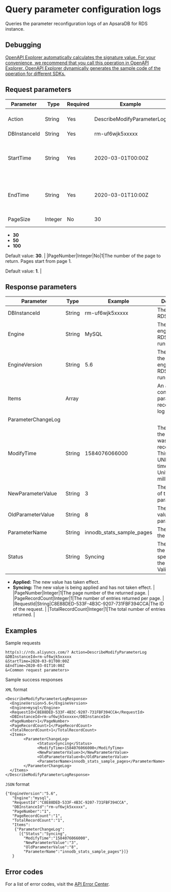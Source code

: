 # Query parameter configuration logs

Queries the parameter reconfiguration logs of an ApsaraDB for RDS instance.

## Debugging

[OpenAPI Explorer automatically calculates the signature value. For your convenience, we recommend that you call this operation in OpenAPI Explorer. OpenAPI Explorer dynamically generates the sample code of the operation for different SDKs.](https://api.aliyun.com/#product=Rds&api=DescribeModifyParameterLog&type=RPC&version=2014-08-15)

## Request parameters

|Parameter|Type|Required|Example|Description|
|---------|----|--------|-------|-----------|
|Action|String|Yes|DescribeModifyParameterLog|The operation that you want to perform. Set the value to **DescribeModifyParameterLog**. |
|DBInstanceId|String|Yes|rm-uf6wjk5xxxxx|The ID of the RDS instance. |
|StartTime|String|Yes|2020-03-01T00:00Z|The beginning of the time range to query. Specify the time in the ISO 8601 standard in the *yyyy-MM-dd*T*HH:mm*Z format. The time must be in UTC. |
|EndTime|String|Yes|2020-03-01T10:00Z|The end of the time range to query. The time follows the ISO 8601 standard in the *yyyy-MM-dd*T*HH:mm*Z format. The time must be in UTC. |
|PageSize|Integer|No|30|The number of entries to return on each page. Valid values:

-   **30**
-   **50**
-   **100**

Default value: **30**. |
|PageNumber|Integer|No|1|The number of the page to return. Pages start from page 1.

Default value: **1**. |

## Response parameters

|Parameter|Type|Example|Description|
|---------|----|-------|-----------|
|DBInstanceId|String|rm-uf6wjk5xxxxx|The ID of the RDS instance. |
|Engine|String|MySQL|The database engine that the RDS instance runs. |
|EngineVersion|String|5.6|The version of the database engine that the RDS instance runs. |
|Items|Array| |An array that consists of parameter reconfiguration log entries. |
|ParameterChangeLog| | | |
|ModifyTime|String|1584076066000|The time when the parameter was reconfigured. This value is a UNIX timestamp. Unit: milliseconds. |
|NewParameterValue|String|3|The new value of the parameter. |
|OldParameterValue|String|8|The original value of the parameter. |
|ParameterName|String|innodb\_stats\_sample\_pages|The name of the parameter. |
|Status|String|Syncing|The status of the new value specified for the parameter. Valid values:

-   **Applied:** The new value has taken effect.
-   **Syncing:** The new value is being applied and has not taken effect. |
|PageNumber|Integer|1|The page number of the returned page. |
|PageRecordCount|Integer|1|The number of entries returned per page. |
|RequestId|String|C8E88DED-533F-4B3C-9207-731FBF394CCA|The ID of the request. |
|TotalRecordCount|Integer|1|The total number of entries returned. |

## Examples

Sample requests

```
http(s)://rds.aliyuncs.com/? Action=DescribeModifyParameterLog
&DBInstanceId=rm-uf6wjk5xxxxx
&StartTime=2020-03-01T00:00Z
&EndTime=2020-03-01T10:00Z
&<Common request parameters>
```

Sample success responses

`XML` format

```
<DescribeModifyParameterLogResponse>
  <EngineVersion>5.6</EngineVersion>
  <Engine>mysql</Engine>
  <RequestId>C8E88DED-533F-4B3C-9207-731FBF394CCA</RequestId>
  <DBInstanceId>rm-uf6wjk5xxxxx</DBInstanceId>
  <PageNumber>1</PageNumber>
  <PageRecordCount>1</PageRecordCount>
  <TotalRecordCount>1</TotalRecordCount>
  <Items>
        <ParameterChangeLog>
              <Status>Syncing</Status>
              <ModifyTime>1584076066000</ModifyTime>
              <NewParameterValue>3</NewParameterValue>
              <OldParameterValue>8</OldParameterValue>
              <ParameterName>innodb_stats_sample_pages</ParameterName>
        </ParameterChangeLog>
  </Items>
</DescribeModifyParameterLogResponse>
```

`JSON` format

```
{"EngineVersion":"5.6",
   "Engine":"mysql",
   "RequestId":"C8E88DED-533F-4B3C-9207-731FBF394CCA",
   "DBInstanceId":"rm-uf6wjk5xxxxx",
   "PageNumber":"1",
   "PageRecordCount":"1",
   "TotalRecordCount":"1",
   "Items":
    {"ParameterChangeLog":
      [{"Status":"Syncing",
        "ModifyTime":"1584076066000",
        "NewParameterValue":"3",
        "OldParameterValue":"8",
        "ParameterName":"innodb_stats_sample_pages"}]}
   }
```

## Error codes

For a list of error codes, visit the [API Error Center](https://error-center.alibabacloud.com/status/product/Rds).

